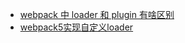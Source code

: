 - [webpack 中 loader 和 plugin 有啥区别](https://zhuanlan.zhihu.com/p/618991058)
- [webpack5实现自定义loader](https://juejin.cn/post/7082480895881379847)
